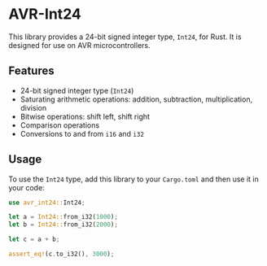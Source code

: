 # AVR-Int24

This library provides a 24-bit signed integer type, `Int24`, for Rust.
It is designed for use on AVR microcontrollers.

## Features

- 24-bit signed integer type (`Int24`)
- Saturating arithmetic operations: addition, subtraction, multiplication, division
- Bitwise operations: shift left, shift right
- Comparison operations
- Conversions to and from `i16` and `i32`

## Usage

To use the `Int24` type, add this library to your `Cargo.toml` and then use it in your code:

```rust
use avr_int24::Int24;

let a = Int24::from_i32(1000);
let b = Int24::from_i32(2000);

let c = a + b;

assert_eq!(c.to_i32(), 3000);
```